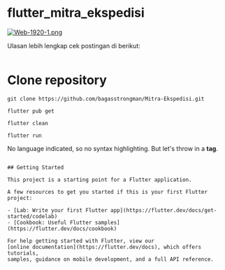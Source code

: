 # flutter_mitra_ekspedisi

[![Web-1920-1.png](https://i.postimg.cc/Z5YZ7drc/Web-1920-1.png)](https://postimg.cc/6yPDTTb2)

Ulasan lebih lengkap cek postingan di berikut:
```

```
# Clone repository
 
``` 
git clone https://github.com/bagasstrongman/Mitra-Ekspedisi.git
  
flutter pub get
 
flutter clean

flutter run
```
  
No language indicated, so no syntax highlighting. 
But let's throw in a <b>tag</b>.
```

## Getting Started

This project is a starting point for a Flutter application.

A few resources to get you started if this is your first Flutter project:

- [Lab: Write your first Flutter app](https://flutter.dev/docs/get-started/codelab)
- [Cookbook: Useful Flutter samples](https://flutter.dev/docs/cookbook)

For help getting started with Flutter, view our
[online documentation](https://flutter.dev/docs), which offers tutorials,
samples, guidance on mobile development, and a full API reference.
